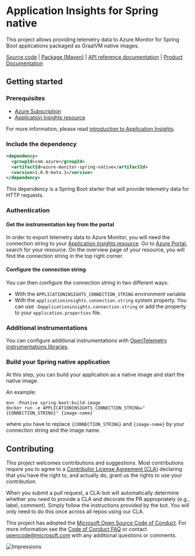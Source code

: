# Application Insights for Spring native

This project allows providing telemetry data to Azure Monitor for Spring Boot applications packaged as GraalVM native images.

[Source code][source_code] | [Package (Maven)][package_mvn] | [API reference documentation][api_reference_doc] | [Product Documentation][product_documentation]

## Getting started

### Prerequisites

- [Azure Subscription][azure_subscription]
- [Application Insights resource][application_insights_resource]

For more information, please read [introduction to Application Insights][application_insights_intro].

### Include the dependency

[//]: # ({x-version-update-start;com.azure:azure-monitor-azure-monitor-spring-native;current})
```xml
<dependency>
  <groupId>com.azure</groupId>
  <artifactId>azure-monitor-spring-native</artifactId>
  <version>1.0.0-beta.1</version>
</dependency>
```
[//]: # ({x-version-update-end})

This dependency is a Spring Boot starter that will provide telemetry data for HTTP requests.

### Authentication

#### Get the instrumentation key from the portal

In order to export telemetry data to Azure Monitor, you will need the connection string to your [Application
 Insights resource][application_insights_resource]. Go to [Azure Portal][azure_portal], 
search for your resource. On the overview page of your resource, you will find the connection string in the top
right corner.

#### Configure the connection string
You can then configure the connection string in two different ways:
* With the `APPLICATIONINSIGHTS_CONNECTION_STRING` environment variable
* With the `applicationinsights.connection.string` system property. You can use `-Dapplicationinsights.connection.string` or add the property to your `application.properties` file.

### Additional instrumentations
You can configure additional instrumentations with [OpenTelemetry instrumentations libraries](https://github.com/open-telemetry/opentelemetry-java-instrumentation/blob/main/docs/supported-libraries.md#libraries--frameworks).

### Build your Spring native application
At this step, you can build your application as a native image and start the native image.

An example:

```
mvn -Pnative spring-boot:build-image
docker run -e APPLICATIONINSIGHTS_CONNECTION_STRING="{CONNECTION_STRING}" {image-name} 
```
where you have to replace `{CONNECTION_STRING}` and `{image-name}` by your connection string and the image name.

## Contributing

This project welcomes contributions and suggestions. Most contributions require you to agree to a
[Contributor License Agreement (CLA)][cla] declaring that you have the right to, and actually do, grant us the rights
to use your contribution.

When you submit a pull request, a CLA-bot will automatically determine whether you need to provide a CLA and decorate
the PR appropriately (e.g., label, comment). Simply follow the instructions provided by the bot. You will only need to
do this once across all repos using our CLA.

This project has adopted the [Microsoft Open Source Code of Conduct][coc]. For more information see the
[Code of Conduct FAQ][coc_faq] or contact [opencode@microsoft.com][coc_contact] with any additional questions or comments.

<!-- LINKS -->
[source_code]: https://github.com/Azure/azure-sdk-for-java/tree/main/sdk/monitor/azure-monitor-spring-native/src
[package_mvn]: https://mvnrepository.com/artifact/com.azure/applicationinsights-spring-native
[api_reference_doc]: https://docs.microsoft.com/azure/azure-monitor/overview
[product_documentation]: https://docs.microsoft.com/azure/azure-monitor/overview
[azure_subscription]: https://azure.microsoft.com/free/
[application_insights_resource]: https://docs.microsoft.com/azure/azure-monitor/app/create-new-resource
[application_insights_intro]: https://docs.microsoft.com/azure/azure-monitor/app/app-insights-overview
[azure_portal]: https://portal.azure.com
[cla]: https://cla.microsoft.com
[coc]: https://opensource.microsoft.com/codeofconduct/
[coc_faq]: https://opensource.microsoft.com/codeofconduct/faq/
[coc_contact]: mailto:opencode@microsoft.com
![Impressions](https://azure-sdk-impressions.azurewebsites.net/api/impressions/azure-sdk-for-java%2Fsdk%monitor%2Fazure-monitor-spring-native%2FREADME.png)
